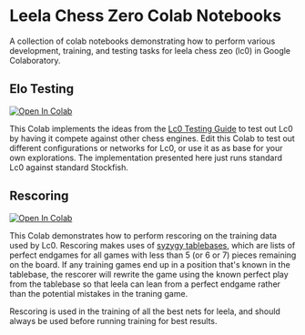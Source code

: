 # Leela Chess Zero Colab Notebooks

A collection of colab notebooks demonstrating how to perform various development, training, and testing tasks for leela chess zeo (lc0) in Google Colaboratory.

## Elo Testing

<a href="https://colab.research.google.com/github/chanind/lc0_elo_testing/blob/main/Lc0_Elo_Testing.ipynb" target="_parent"><img src="https://colab.research.google.com/assets/colab-badge.svg" alt="Open In Colab"/></a>

This Colab implements the ideas from the [Lc0 Testing Guide](https://lczero.org/dev/wiki/testing-guide/) to test out Lc0 by having it compete against other chess engines. Edit this Colab to test out different configurations or networks for Lc0, or use it as as base for your own explorations. The implementation presented here just runs standard Lc0 against standard Stockfish.

## Rescoring

<a href="https://colab.research.google.com/github/chanind/lc0_colab_notebooks/blob/main/lc0_rescoring.ipynb" target="_parent"><img src="https://colab.research.google.com/assets/colab-badge.svg" alt="Open In Colab"/></a>

This Colab demonstrates how to perform rescoring on the training data used by Lc0. Rescoring makes uses of [syzygy tablebases](https://syzygy-tables.info/), which are lists of perfect endgames for all games with less than 5 (or 6 or 7) pieces remaining on the board. If any training games end up in a position that's known in the tablebase, the rescorer will rewrite the game using the known perfect play from the tablebase so that leela can lean from a perfect endgame rather than the potential mistakes in the traning game.

Rescoring is used in the training of all the best nets for leela, and should always be used before running training for best results.
